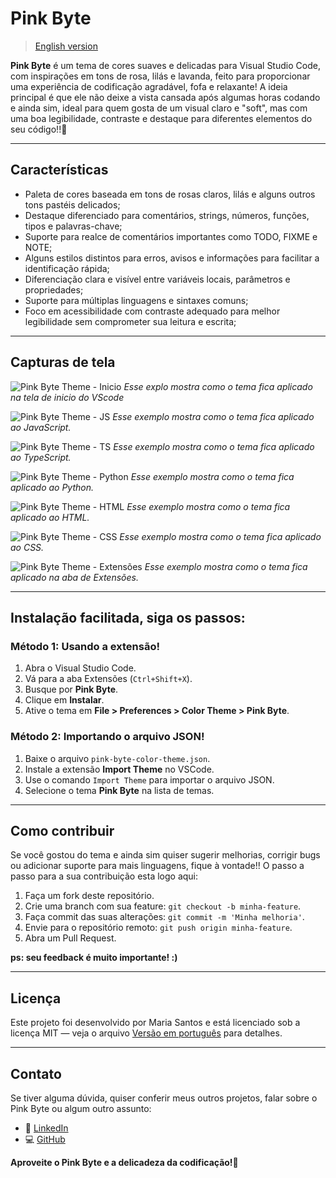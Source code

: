 # Pink Byte

> [English version](README_EN.md)


**Pink Byte** é um tema de cores suaves e delicadas para Visual Studio Code, com inspirações em tons de rosa, lilás e lavanda, feito para proporcionar uma experiência de codificação agradável, fofa e relaxante! A ideia principal é que ele não deixe a vista cansada após algumas horas codando e ainda sim, ideal para quem gosta de um visual claro e "soft", mas com uma boa legibilidade, contraste e destaque para diferentes elementos do seu código!!💖

---

## Características

- Paleta de cores baseada em tons de rosas claros, lilás e alguns outros tons pastéis delicados;
- Destaque diferenciado para comentários, strings, números, funções, tipos e palavras-chave;
- Suporte para realce de comentários importantes como TODO, FIXME e NOTE;
- Alguns estilos distintos para erros, avisos e informações para facilitar a identificação rápida;
- Diferenciação clara e visível entre variáveis locais, parâmetros e propriedades;
- Suporte para múltiplas linguagens e sintaxes comuns;
- Foco em acessibilidade com contraste adequado para melhor legibilidade sem comprometer sua leitura e escrita;

---

## Capturas de tela

![Pink Byte Theme - Inicio](img/Inicio.png) 
*Esse explo mostra como o tema fica aplicado na tela de inicio do VScode*

![Pink Byte Theme - JS](img/ExemploJs.png)
*Esse exemplo mostra como o tema fica aplicado ao JavaScript.*

![Pink Byte Theme - TS](img/ExemploTs.png)
*Esse exemplo mostra como o tema fica aplicado ao TypeScript.*

![Pink Byte Theme - Python](img/ExemploPy.png)
*Esse exemplo mostra como o tema fica aplicado ao Python.*

![Pink Byte Theme - HTML](img/ExemploHtml.png)
*Esse exemplo mostra como o tema fica aplicado ao HTML.*

![Pink Byte Theme - CSS](img/ExemploCss.png)
*Esse exemplo mostra como o tema fica aplicado ao CSS.*

![Pink Byte Theme - Extensões](img/ExemploAbaExtensões.png)
*Esse exemplo mostra como o tema fica aplicado na aba de Extensões.*

---

## Instalação facilitada, siga os passos:

### Método 1: Usando a extensão!

1. Abra o Visual Studio Code.
2. Vá para a aba Extensões (`Ctrl+Shift+X`).
3. Busque por **Pink Byte**.
4. Clique em **Instalar**.
5. Ative o tema em **File > Preferences > Color Theme > Pink Byte**.

### Método 2: Importando o arquivo JSON!

1. Baixe o arquivo `pink-byte-color-theme.json`.
2. Instale a extensão **Import Theme** no VSCode.
3. Use o comando `Import Theme` para importar o arquivo JSON.
4. Selecione o tema **Pink Byte** na lista de temas.

---

## Como contribuir

 Se você gostou do tema e ainda sim quiser sugerir melhorias, corrigir bugs ou adicionar suporte para mais linguagens, fique à vontade!! 
 O passo a passo para a sua contribuição esta logo aqui:

1. Faça um fork deste repositório.
2. Crie uma branch com sua feature: `git checkout -b minha-feature`.
3. Faça commit das suas alterações: `git commit -m 'Minha melhoria'`.
4. Envie para o repositório remoto: `git push origin minha-feature`.
5. Abra um Pull Request.

**ps: seu feedback é muito importante! :)** 

---

## Licença

Este projeto foi desenvolvido por Maria Santos e está licenciado sob a licença MIT — veja o arquivo [Versão em português](LICENSE_PT.md) para detalhes.

---

## Contato

Se tiver alguma dúvida, quiser conferir meus outros projetos, falar sobre o Pink Byte ou algum outro assunto: 

- 💖 [LinkedIn](https://www.linkedin.com/in/mariah-santos/)  
- 💻 [GitHub](https://github.com/mari4hs)


**Aproveite o Pink Byte e a delicadeza da codificação!💖**